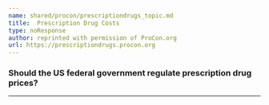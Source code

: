 ```yaml
---
name: shared/procon/prescriptiondrugs_topic.md
title:  Prescription Drug Costs 
type: noResponse
author: reprinted with permission of ProCon.org
url: https://prescriptiondrugs.procon.org 
---
```


###  Should the US federal government regulate prescription drug prices?

---

